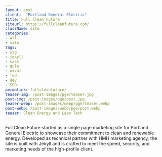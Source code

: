 ```yaml
---
layout: post
client:  "Portland General Electric"
title: Full Clean Future
siteurl: https://fullcleanfuture.com/
className: site
categories:
- all
- site
tags:
- ssg
- jekyll
- sass
- gulp
- ux/ui
- fed
- dev
- SEO
permalink: fullcleanfuture/
teaser-img: /post-images/pge/teaser.jpg
post-img: /post-images/pge/post.jpg
teaser-webp: /post-images/webp/pge/teaser.webp
post-webp: /post-images/webp/pge/post.webp
teaser: Clean Energy and Lean Tech
---
```

Full Clean Future started as a single page marketing site for Portland General Electric to showcase their commitment to clean and renewable energy. Developed as technical partner with HMH marketing agency, the site is built with Jekyll and is crafted to meet the speed, security, and marketing needs of the high-profile client.